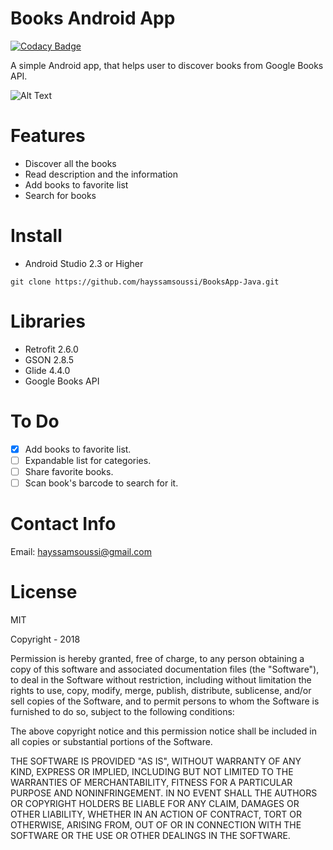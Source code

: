 # Books Android App 

[![Codacy Badge](https://api.codacy.com/project/badge/Grade/a3d75f0e308e4018bcccdde7daa7f6ef)](https://app.codacy.com/app/hayssamsoussi/BooksApp-Java?utm_source=github.com&utm_medium=referral&utm_content=hayssamsoussi/BooksApp-Java&utm_campaign=Badge_Grade_Dashboard)

A simple Android app, that helps user to discover books from Google Books API.

![Alt Text](https://media.giphy.com/media/Mb9MPcUYzLMG0oEdR8/giphy.gif)

# Features
- Discover all the books
- Read description and the information
- Add books to favorite list
- Search for books

# Install
- Android Studio 2.3 or Higher
```
git clone https://github.com/hayssamsoussi/BooksApp-Java.git
```

# Libraries
- Retrofit 2.6.0
- GSON 2.8.5
- Glide 4.4.0
- Google Books API

# To Do
- [X] Add books to favorite list.
- [ ] Expandable list for categories.
- [ ] Share favorite books.
- [ ] Scan book's barcode to search for it.

# Contact Info

Email: hayssamsoussi@gmail.com

# License

MIT

Copyright - 2018

Permission is hereby granted, free of charge, to any person obtaining a copy of this software and associated documentation files (the "Software"), to deal in the Software without restriction, including without limitation the rights to use, copy, modify, merge, publish, distribute, sublicense, and/or sell copies of the Software, and to permit persons to whom the Software is furnished to do so, subject to the following conditions:

The above copyright notice and this permission notice shall be included in all copies or substantial portions of the Software.

THE SOFTWARE IS PROVIDED "AS IS", WITHOUT WARRANTY OF ANY KIND, EXPRESS OR IMPLIED, INCLUDING BUT NOT LIMITED TO THE WARRANTIES OF MERCHANTABILITY, FITNESS FOR A PARTICULAR PURPOSE AND NONINFRINGEMENT. IN NO EVENT SHALL THE AUTHORS OR COPYRIGHT HOLDERS BE LIABLE FOR ANY CLAIM, DAMAGES OR OTHER LIABILITY, WHETHER IN AN ACTION OF CONTRACT, TORT OR OTHERWISE, ARISING FROM, OUT OF OR IN CONNECTION WITH THE SOFTWARE OR THE USE OR OTHER DEALINGS IN THE SOFTWARE.
